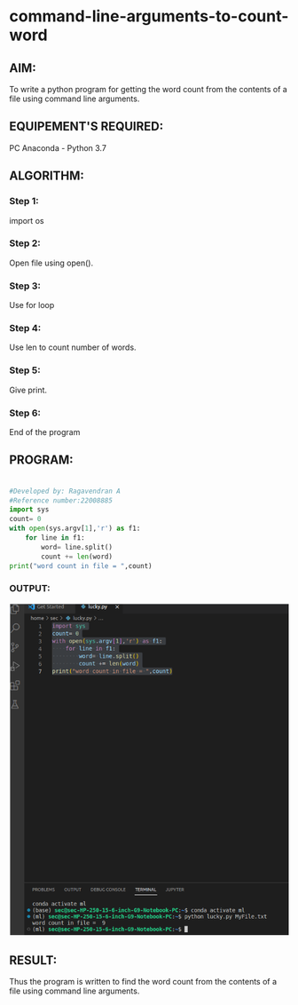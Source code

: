 # command-line-arguments-to-count-word
## AIM:
To write a python program for getting the word count from the contents of a file using command line arguments.
## EQUIPEMENT'S REQUIRED: 
PC
Anaconda - Python 3.7
## ALGORITHM: 
### Step 1:
import os
### Step 2: 
 Open file using open().
### Step 3: 
Use for loop
### Step 4:  
Use len to count number of words.
### Step 5: 
Give print.
### Step 6: 
End of the program
## PROGRAM:
```python

#Developed by: Ragavendran A
#Reference number:22008885
import sys
count= 0
with open(sys.argv[1],'r') as f1:
    for line in f1:
        word= line.split()
        count += len(word)
print("word count in file = ",count)

```
### OUTPUT:
![output](/output1.png)


## RESULT:
Thus the program is written to find the word count from the contents of a file using command line arguments.
